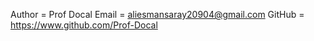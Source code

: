 Author =  Prof Docal
Email = aliesmansaray20904@gmail.com
GitHub = https://www.github.com/Prof-Docal
